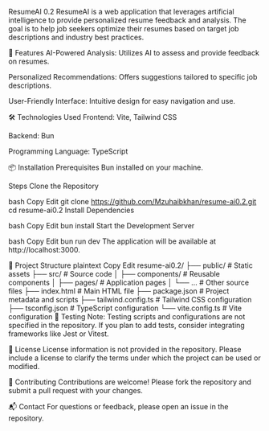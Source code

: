 ResumeAI 0.2
ResumeAI is a web application that leverages artificial intelligence to provide personalized resume feedback and analysis. The goal is to help job seekers optimize their resumes based on target job descriptions and industry best practices.

🚀 Features
AI-Powered Analysis: Utilizes AI to assess and provide feedback on resumes.

Personalized Recommendations: Offers suggestions tailored to specific job descriptions.

User-Friendly Interface: Intuitive design for easy navigation and use.

🛠️ Technologies Used
Frontend: Vite, Tailwind CSS

Backend: Bun

Programming Language: TypeScript

📦 Installation
Prerequisites
Bun installed on your machine.

Steps
Clone the Repository

bash
Copy
Edit
git clone https://github.com/Mzuhaibkhan/resume-ai0.2.git
cd resume-ai0.2
Install Dependencies

bash
Copy
Edit
bun install
Start the Development Server

bash
Copy
Edit
bun run dev
The application will be available at http://localhost:3000.

📁 Project Structure
plaintext
Copy
Edit
resume-ai0.2/
├── public/                 # Static assets
├── src/                    # Source code
│   ├── components/         # Reusable components
│   ├── pages/              # Application pages
│   └── ...                 # Other source files
├── index.html              # Main HTML file
├── package.json            # Project metadata and scripts
├── tailwind.config.ts      # Tailwind CSS configuration
├── tsconfig.json           # TypeScript configuration
└── vite.config.ts          # Vite configuration
🧪 Testing
Note: Testing scripts and configurations are not specified in the repository. If you plan to add tests, consider integrating frameworks like Jest or Vitest.

📄 License
License information is not provided in the repository. Please include a license to clarify the terms under which the project can be used or modified.

🤝 Contributing
Contributions are welcome! Please fork the repository and submit a pull request with your changes.

📬 Contact
For questions or feedback, please open an issue in the repository.

